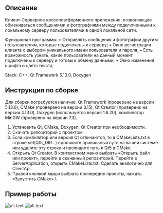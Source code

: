 ## Описание

Клиент-Серверное кроссплатформенного приложения, позволяющее обмениваться сообщениями и фотографиями между подключенными к локальному серверу пользователями в одной локальной сети. 

Функционал программы:
•	Отправлять сообщения и фотографии другим пользователям, которые подключены к серверу;
•	Окно регистрации клиента с выбором уникального имени пользователя и пароля;
•	Есть возможность узнать, какие пользователи на данный момент подключены к серверу и готовы к обмену данными;
•	Окно изменения шрифта и цвета текста; 

Stack: C++, Qt Framework 5.13.0, Doxygen


## Инструкция по сборке

Для сборки потребуется наличие: Qt Framework (проверено на версии 5.13.0), CMake (проверено на версии 3.15), Qt Creator (проверено на версии 4.13.0), Doxygen (используется версия 1.8.20), компилятор MinGW (проверено на версии 7.3).
1.	Установить Qt, CMake, Doxygen, Qt Creator при необходимости. 
2.	Скачать репозиторий с проектом.
3.	Если компилятор или версия Qt отличаются, то в CMakeLists.txt в строке set(Qt5_DIR…) пропишите правильный путь на вашей системе или удалите эту строку и пропишите путь к Qt5 в CMake.
4.	Открыть Qt Creator. В контекстном меню выбрать «Открыть файл или проект», перейти в скачанный репозиторий. Перейти в ServerApplication, открыть CMakeLists.txt. Сделать аналогично для ClientApi.
5.	Правой кнопкой мыши выбрать поочередно проекты, нажать «Запустить CMake».\

## Пример работы

![alt text](https://github.com/headstrongone/QTelegram/tree/main/src/1.jpg?raw=true)
![alt text](https://github.com/headstrongone/QTelegram/tree/main/src/2.jpg?raw=true)